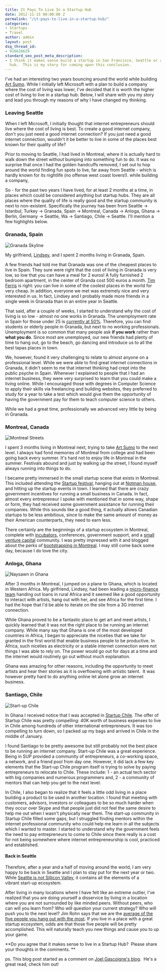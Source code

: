 ```yaml
---
title: It Pays To Live In a Startup Hub
date: 2012-11-15 00:00:00 Z
permalink: "/it-pays-to-live-in-a-startup-hub/"
categories:
- Startups
- Travel
author: admin
layout: post
dsq_thread_id:
- 916626629
standard_seo_post_meta_description:
- I think it makes sense build a startup in San Francisco, Seattle or another startup
  hub.  This is my story for coming upon this conclusion.
---
```


I've had an interesting two years bouncing around the world while building [Art Sumo][1]. While I initially left Microsoft with a plan to build a company where the cost of living was lower, I've decided that it is worth the higher cost of living to live in a startup hub. Below, I will share with you my story and lead you through my reasons of why I have changed my thinking.

### Leaving Seattle

When I left Microsoft, I initially thought that internet entrepreneurs should live where the cost of living is best. To create a good internet company, don't you just need a good internet connection? If you just need a good internet connection, wouldn't it be better to live in some of the places best known for their quality of life?

Prior to moving to Seattle, I had lived in Montreal, where it is actually hard to walk down the street without bumping into something fun to do. It was no surprise that once I had the golden handcuffs removed, I set out to hop around the world finding fun spots to live, far away from Seattle - which is hardly known for its nightlife (no offense west coast lovers!). while building a company,

So - for the past two years I have lived, for at least 2 months at a time, in places which could be considered anything but startup hubs. They are all places where the quality of life is really good and the startup community is next to non-existent. Specifically the journey has been from Seattle -> Istanbul, Turkey -> Granada, Spain -> Montreal, Canada -> Anloga, Ghana -> Berlin, Germany -> Seattle, Wa -> Santiago, Chile -> Seattle. I'll mention a few highlights below.

### Granada, Spain

<img class="size-full wp-image-334" title="Granada Skyline" src="/assets/2012/11/5921191672_d7b296178d_z.jpg" alt="Granada Skyline" />

My girlfriend, [Lindsey][2], and I spent 2 months living in Granada, Spain.

A few friends had told me that Granada was one of the cheapest places to live in Spain. They sure were right that the cost of living in Granada is very low, so low that you can have a meal for 2 euros! A fully furnished 2 bedroom apartment, in the center of Granda cost 500 euros a month. [Tim Ferris][3] is right: you can live in some of the coolest places in the world for very cheap. In addition, everyone we met was extremely nice and very interested in us. In fact, Lindsey and I probably made more friends in a single week in Granada than in an entire year in Seattle.

That said, after a couple of weeks, I started to understand why the cost of living is so low - almost no one works in Granada. The unemployment rate in Spain for those under 25 is [currently at 50%][4]. Therefore, you can find students or elderly people in Granada, but next to no working professionals. Unemployment is so common that many people ask **if you work** rather than **what you do**. Since most are unemployed, our new friends had plenty of time to hang out, go to the beach, go dancing and introduce us to all the best tapas places in town.

We, however, found it very challenging to relate to almost anyone on a professional level. While we were able to find great internet connections in Granada, it didn't seem to me that internet thinking had crept into the public psyche in Spain. Whenever I explained to people that I had an internet business, they were very surprised to learn that you could make a living online. While I encouraged those with degrees in Computer Science to apply their skills via freelancing and building websites, they preferred to study for a year to take a test which would give them the opportunity of having the government pay for them to teach computer science to others.

While we had a great time, professionally we advanced very little by being in Granada.

### Montreal, Canada

<img class="size-full wp-image-336" title="Montreal Streets" src="/assets/2012/11/381534_10150356144983741_1047998364_n.jpg" alt="Montreal Streets"  />

I spent 3 months living in Montreal next, trying to take [Art Sumo][5] to the next level. I always had fond memories of Montreal from college and had been going back every summer. It's hard not to enjoy life in Montreal in the summer. Festivals abound and just by walking up the street, I found myself always running into things to do.

I became pretty immersed in the small startup scene that exists in Montreal. This included attending the [Startup festival][6], hanging out at [Notman house][7], and hitting up the startup events in town. I learned that there are crazy government incentives for running a small business in Canada. In fact, almost every entrepreneur I spoke with mentioned that in some way, shape or form, they had received some government assistance for running their companies. While this sounds like a good thing, it actually allows Canadian startups to be less ambitious, since to make the same amount of money as their American counterparts, they need to earn less.

There certainly are the beginnings of a startup ecosystem in Montreal, complete with [incubators][8], conferences, government support, and a [small venture capital][9] community. I was pretty impressed with it and blogged about the perks of [bootstrapping in Montreal][10]. I may still come back some day, because I do love the city.

### Anloga, Ghana
<img class="size-full wp-image-335" title="Ghana crew" src="/assets/2012/11/321129_10100203398270167_1530283344_n.jpg" alt="Naysawn in Ghana " />

After 3 months in Montreal, I jumped on a plane to Ghana, which is located in Western Africa. My girlfriend, Lindsey, had been leading a [micro-finance team][11] handing out loans in rural Africa and it seemed like a good opportunity to interact with artists, hang out with her, and see Africa for the first time. I had the hope that I'd be able to iterate on the site from a 3G internet connection.

While Ghana proved to be a fantastic place to get art and meet artists, I quickly learned that it was not the right place to be running an internet company. While many say that Ghana is one of the most developed countries in Africa, I began to appreciate the niceties that we take for granted in the first world that enable business people to be productive. In Africa, such niceties as electricity or a stable internet connection were not things I was able to rely on. The power would go out for days at a time and the internet would routinely go out without much explanation.

Ghana was amazing for other reasons, including the opportunity to meet artists and hear their stories as it is overflowing with artistic talent.  It was however pretty hard to do anything online let alone grow an internet business.

### Santiago, Chile

<img class="size-full wp-image-337" title="Startup Chile Graduation" src="/assets/2012/11/458614_3421721217538_1404541506_o.jpg" alt="Start-up Chile" />

In Ghana I received notice that I was accepted in [Startup Chile][12]. The offer of Startup Chile was pretty compelling: 40K worth of business expenses to live in Chile among hundreds of other international entrepreneurs. It was too compelling to turn down, so I packed up my bags and arrived in Chile in the middle of January.

I found Santiago to be pretty awesome but still probably not the best place to be running an internet company. Start-up Chile was a great experience. Being in SUP provided a community of entrepreneurs, a co-working space, a network, and a friend pool from day one. However, it did lack a few key elements that the Start-up Chile program itself is trying to solve by paying entrepreneurs to relocate to Chile. These include: 1 - an actual tech sector with big companies and numerous programmers and, 2 - a community of mentors that can help you get to the next level.

In Chile, I also began to realize that it feels a little odd living in a place building a product to be used in another location. I found that meeting with customers, advisors, investors or colleagues to be so much harder when they occur over Skype and that people just did not feel the same desire to help me out when I wasn't physically near them. The start-up community in Startup Chile filled some gaps, but I struggled finding mentors within the internet professional community who could help me learn in all the subjects which I wanted to master. I started to understand why the government feels the need to pay entrepreneurs to come to Chile since there really is a cost for not being somewhere where internet entrepreneurship is cool, practiced and established.

#### Back in Seattle

Therefore, after a year and a half of moving around the world, I am very happy to be back in Seattle and I plan to stay put for the next year or two. While [Seattle is not Sillicon Valley][13], it contains all the elements of a vibrant start-up ecosystem.

After living in many locations where I have felt like an extreme outlier, I've realized that you are doing yourself a disservice by living in a location where you are not surrounded by like minded peers. Without peers, who can will you learn from? Who will question your current strategy? Who will push you to the next level? Jim Rohn says that we are the [average of the five people you hang out with the most][14]. If you live in a place with a great startup ecosystem, odds are that those five people will be pretty accomplished. This will naturally teach you new things and cause you to up your game.

**Do you agree that it makes sense to live in a Startup Hub?  Please share your thoughts in the comments. **

ps. This blog post started as a comment on [Joel Gascoigne's blog][15].  He's a great read, check him out!


[1]: http://www.artsumo.com
[2]: https://www.vizify.com/lindsey-engh
[3]: http://www.fourhourworkweek.com
[4]: http://www.theolivepress.es/spain-news/2012/08/10/spains-unemployment-rate-hits-a-record-high/
[5]: http://www.artsumo.com/
[6]: http://startupfestival.com/
[7]: http://notman.org/en/
[8]: http://founderfuel.com/en/
[9]: http://realventures.com/en/
[10]: http://nextmontreal.com/2011/09/28/naysawn-naderi-art-sumo-start-up-chile/
[11]: http://www.lumana.org
[12]: http://www.startupchile.org/
[13]: http://moz.com/rand/seattle-vs-the-valley/
[14]: http://www.businessinsider.com/jim-rohn-youre-the-average-of-the-five-people-you-spend-the-most-time-with-2012-7
[15]: http://joel.is/post/33589657176/the-magic-of-a-great-startup-ecosystem
